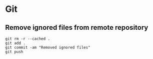 # Git

## Remove ignored files from remote repository

    git rm -r --cached .
    git add .
    git commit -am "Removed ignored files"
    git push